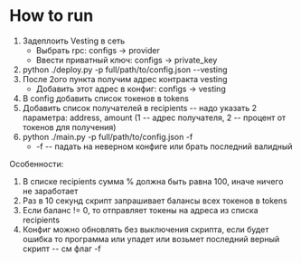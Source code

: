 
# How to run

1) Задеплоить Vesting в сеть
   * Выбрать rpc: configs -> provider
   * Ввести приватный ключ: configs -> private_key
2) python ./deploy.py -p full/path/to/config.json --vesting
3) После 2ого пункта получим адрес контракта vesting
   * Добавить этот адрес в конфиг: configs -> vesting
4) В config добавить список токенов в tokens
5) Добавить список получателей в recipients -- надо указать 2 параметра: address, amount (1 -- адрес получателя, 2 -- процент от токенов для получения)
6) python ./main.py -p full/path/to/config.json -f
   * -f -- падать на неверном конфиге или брать последний валидный

Особенности:
1) В списке recipients сумма % должна быть равна 100, иначе ничего не заработает
2) Раз в 10 секунд скрипт запрашивает балансы всех токенов в tokens
3) Если баланс != 0, то отправляет токены на адреса из списка recipients
4) Конфиг можно обновлять без выключения скрипта, если будет ошибка то программа или упадет или возьмет последний верный скрипт -- см флаг -f

